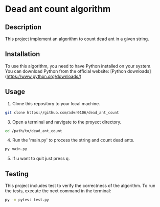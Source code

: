 # Dead ant count algorithm

## Description
This project implement an algorithm to count dead ant in a given string.

## Installation
To use this algorithm, you need to have Python installed on your system. You can download Python from the official website: [Python downloads] (https://www.python.org/downloads/)

## Usage
1. Clone this repository to your local machine.
```bash
git clone https://github.com/advr0106/dead_ant_count
```
3. Open a terminal and navigate to the proyect directory.
```bash
cd /path/to/dead_ant_count
```
4. Run the 'main.py' to process the string and count dead ants.
```bash
py main.py
```
5. If u want to quit just press q.

## Testing
This project includes test to verify the correctness of the algorithm. To run the tests, execute the next command in the terminal:
```bash
py -m pytest test.py
```
